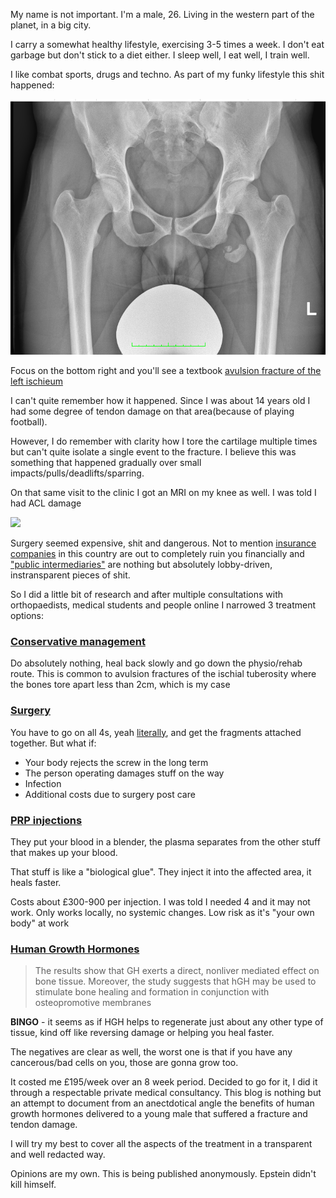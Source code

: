 My name is not important. I'm a male, 26. Living in the western part of the planet, in a big city.

I carry a somewhat healthy lifestyle, exercising 3-5 times a week. I don't eat garbage but don't stick to a diet either. I sleep well, I eat well, I train well.

I like combat sports, drugs and techno. As part of my funky lifestyle this shit happened:

![](/xray-1.png)

Focus on the bottom right and you'll see a textbook [avulsion fracture of the left ischieum](https://www.ncbi.nlm.nih.gov/pmc/articles/PMC449822/)

I can't quite remember how it happened. Since I was about 14 years old I had some degree of tendon damage on that area(because of playing football).

However, I do remember with clarity how I tore the cartilage multiple times but can't quite isolate a single event to the fracture. I believe this was something that happened gradually over small impacts/pulls/deadlifts/sparring.

On that same visit to the clinic I got an MRI on my knee as well. I was told I had ACL damage

![](https://www.mayoclinic.org/-/media/kcms/gbs/patient-consumer/images/2013/11/15/17/41/ds00555_ds00662_im02520_mcdc7_acl_injurythu_jpg.jpg)

Surgery seemed expensive, shit and dangerous. Not to mention [insurance companies](https://www.vitality.co.uk/) in this country are out to completely ruin you financially and ["public intermediaries"](https://www.financial-ombudsman.org.uk/) are nothing but absolutely lobby-driven, instransparent pieces of shit.

So I did a little bit of research and after multiple consultations with orthopaedists, medical students and people online I narrowed 3 treatment options:

### [Conservative management](https://en.wikipedia.org/wiki/Conservative_management)

Do absolutely nothing, heal back slowly and go down the physio/rehab route. This is common to avulsion fractures of the ischial tuberosity where the bones tore apart less than 2cm, which is my case

### [Surgery](https://bmcmusculoskeletdisord.biomedcentral.com/articles/10.1186/s12891-018-2377-z)

You have to go on all 4s, yeah [literally](https://bmcmusculoskeletdisord.biomedcentral.com/articles/10.1186/s12891-018-2377-z), and get the fragments attached together. But what if:

- Your body rejects the screw in the long term
- The person operating damages stuff on the way
- Infection
- Additional costs due to surgery post care

### [PRP injections](https://journals.lww.com/annalsplasticsurgery/Abstract/2008/09000/Role_of_Platelet_Rich_Plasma_in_Acceleration_of.23.aspx)

They put your blood in a blender, the plasma separates from the other stuff that makes up your blood.

That stuff is like a  "biological glue". They inject it into the affected area, it heals faster. 

Costs about £300-900 per injection. I was told I needed 4 and it may not work. Only works locally, no systemic changes. Low risk as it's "your own body" at work


### [Human Growth Hormones](https://asbmr.onlinelibrary.wiley.com/doi/abs/10.1002/jbmr.5650111217)

>  The results show that GH exerts a direct, nonliver mediated effect on bone tissue. Moreover, the study suggests that hGH may be used to stimulate bone healing and formation in conjunction with osteopromotive membranes

 **BINGO** - it seems as if HGH helps to regenerate just about any other type of tissue, kind off like reversing damage or helping you heal faster.

The negatives are clear as well, the worst one is that if you have any cancerous/bad cells on you, those are gonna grow too. 

It costed me £195/week over an 8 week period. Decided to go for it, I did it through a respectable private medical consultancy. This blog is nothing but an attempt to document from an anectdotical angle the benefits of human growth hormones delivered to a young male that suffered a fracture and tendon damage.

I will try my best to cover all the aspects of the treatment in a transparent and well redacted way.

Opinions are my own. This is being published anonymously. Epstein didn't kill himself.


